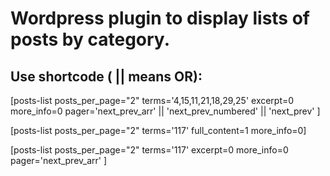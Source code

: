 # Wordpress plugin to display lists of posts by category. 

## Use shortcode ( || means OR): 
[posts-list posts_per_page="2" terms='4,15,11,21,18,29,25' excerpt=0 more_info=0 pager='next_prev_arr' || 'next_prev_numbered' || 'next_prev' ]

[posts-list posts_per_page="2" terms='117' full_content=1  more_info=0]

[posts-list posts_per_page="2" terms='117' excerpt=0 more_info=0 pager='next_prev_arr' ]
